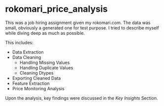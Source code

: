 # rokomari_price_analysis
This was a job hiring assignment given my rokomari.com. The data was small, obviously a generated one for test purpose. I tried to describe myself while diving deep as much as possible.


This includes:
- Data Extraction
- Data Cleaning
  - Handling Missing Values
  - Handling Duplicate Values
  - Cleaning Dtypes
- Exporting Cleaned Data
- Feature Extraction
- Price Monitoring Analysis

Upon the analysis, key findings were discussed in the *Key Insights* Section.
